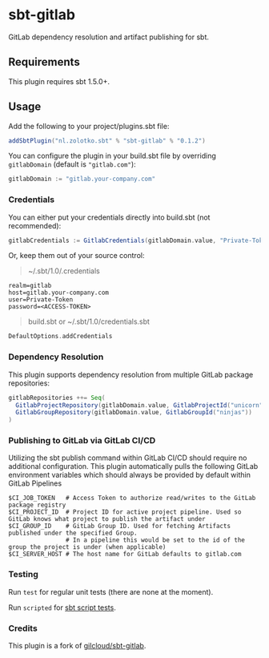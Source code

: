 # sbt-gitlab

GitLab dependency resolution and artifact publishing for sbt.

## Requirements

This plugin requires sbt 1.5.0+.

## Usage

Add the following to your project/plugins.sbt file:

```scala
addSbtPlugin("nl.zolotko.sbt" % "sbt-gitlab" % "0.1.2")
```

You can configure the plugin in your build.sbt file by overriding `gitlabDomain` (default is `"gitlab.com"`):

```scala
gitlabDomain := "gitlab.your-company.com"
```

### Credentials

You can either put your credentials directly into build.sbt (not recommended):

```scala
gitlabCredentials := GitlabCredentials(gitlabDomain.value, "Private-Token", "<ACCESS-TOKEN>").some
```

Or, keep them out of your source control:

> ~/.sbt/1.0/.credentials

```.credentials
realm=gitlab
host=gitlab.your-company.com
user=Private-Token
password=<ACCESS-TOKEN>
```

> build.sbt or ~/.sbt/1.0/credentials.sbt

```scala 
DefaultOptions.addCredentials
```

### Dependency Resolution

This plugin supports dependency resolution from multiple GitLab package repositories:

```sbt
gitlabRepositories ++= Seq(
  GitlabProjectRepository(gitlabDomain.value, GitlabProjectId("unicorn")),
  GitlabGroupRepository(gitlabDomain.value, GitlabGroupId("ninjas"))
)
```

### Publishing to GitLab via GitLab CI/CD

Utilizing the sbt publish command within GitLab CI/CD should require no additional configuration. This plugin
automatically pulls the following GitLab environment variables which should always be provided by default within GitLab
Pipelines

```shell
$CI_JOB_TOKEN   # Access Token to authorize read/writes to the GitLab package registry
$CI_PROJECT_ID  # Project ID for active project pipeline. Used so GitLab knows what project to publish the artifact under
$CI_GROUP_ID    # GitLab Group ID. Used for fetching Artifacts published under the specified Group. 
                # In a pipeline this would be set to the id of the group the project is under (when applicable)
$CI_SERVER_HOST # The host name for GitLab defaults to gitlab.com
```

### Testing

Run `test` for regular unit tests (there are none at the moment).

Run `scripted` for [sbt script tests](http://www.scala-sbt.org/1.x/docs/Testing-sbt-plugins.html).

### Credits

This plugin is a fork of [gilcloud/sbt-gitlab](https://github.com/gilcloud/sbt-gitlab).
